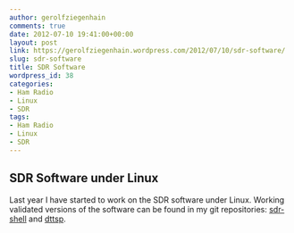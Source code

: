 ```yaml
---
author: gerolfziegenhain
comments: true
date: 2012-07-10 19:41:00+00:00
layout: post
link: https://gerolfziegenhain.wordpress.com/2012/07/10/sdr-software/
slug: sdr-software
title: SDR Software
wordpress_id: 38
categories:
- Ham Radio
- Linux
- SDR
tags:
- Ham Radio
- Linux
- SDR
---
```


## SDR Software under Linux


Last year I have started to work on the SDR software under Linux. Working validated versions of the software can be found in my git repositories: [sdr-shell](https://github.com/8cH9azbsFifZ/sdr-shell) and [dttsp](https://github.com/8cH9azbsFifZ/dttsp).

